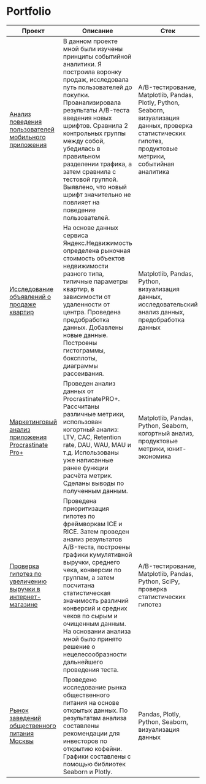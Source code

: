 # Portfolio

| Проект | Описание | Стек |
| ------------- | ------------- | ------------- |
| [Анализ поведения пользователей мобильного приложения](https://github.com/alena-bordunos/Portfolio/tree/main/Анализ%20поведения%20пользователей%20мобильного%20приложения)  | В данном проекте мной были изучены принципы событийной аналитики. Я построила воронку продаж, исследовала путь пользователей до покупки. Проанализировала результаты A/B-теста введения новых шрифтов. Сравнила 2 контрольных группы между собой, убедилась в правильном разделении трафика, а затем сравнила с тестовой группой. Выявлено, что новый шрифт значительно не повлияет на поведение пользователей. | A/B-тестирование, Matplotlib, Pandas, Plotly, Python, Seaborn, визуализация данных, проверка статистических гипотез, продуктовые метрики, событийная аналитика |
| [Исследование объявлений о продаже квартир](https://github.com/alena-bordunos/Portfolio/tree/main/Исследование%20объявлений%20о%20продаже%20квартир)  | На основе данных сервиса Яндекс.Недвижимость определена рыночная стоимость объектов недвижимости разного типа, типичные параметры квартир, в зависимости от удаленности от центра. Проведена предобработка данных. Добавлены новые данные. Построены гистограммы, боксплоты, диаграммы рассеивания.  | Matplotlib, Pandas, Python, визуализация данных, исследовательский анализ данных, предобработка данных  |
| [Маркетинговый анализ приложения Procrastinate Pro+](https://github.com/alena-bordunos/Portfolio/tree/main/Маркетинговый%20анализ%20приложения%20Procrastinate%20Pro%2B)  | Проведен анализ данных от ProcrastinatePRO+. Рассчитаны различные метрики, использован когортный анализ: LTV, CAC, Retention rate, DAU, WAU, MAU и т.д. Использованы уже написанные ранее функции расчёта метрик. Сделаны выводы по полученным данным.| Matplotlib, Pandas, Python, Seaborn, когортный анализ, продуктовые метрики, юнит-экономика |
| [Проверка гипотез по увеличению выручки в интернет-магазине](https://github.com/alena-bordunos/Portfolio/tree/main/Проверка%20гипотез%20по%20увеличению%20выручки%20в%20интернет-магазине)  | Проведена приоритизация гипотез по фреймворкам ICE и RICE. Затем проведен анализ результатов A/B-теста, построены графики кумулятивной выручки, среднего чека, конверсии по группам, а затем посчитана статистическая значимость различий конверсий и средних чеков по сырым и очищенным данным. На основании анализа мной было принято решение о нецелесообразности дальнейшего проведения теста. |A/B-тестирование, Matplotlib, Pandas, Python, SciPy, проверка статистических гипотез |
| [Рынок заведений общественного питания Москвы](https://github.com/alena-bordunos/Portfolio/tree/main/Рынок%20заведений%20общественного%20питания%20Москвы) | Проведено исследование рынка общественного питания на основе открытых данных. По результатам анализа составлены рекомендации для инвесторов по открытию кофейни. Графики составлены с помощью библиотек Seaborn и Plotly.| Pandas, Plotly, Python, Seaborn, визуализация данных |
